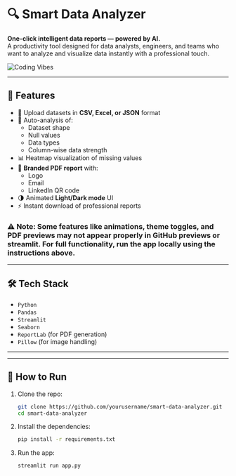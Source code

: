 # 🔍 Smart Data Analyzer

**One-click intelligent data reports — powered by AI.**  
A productivity tool designed for data analysts, engineers, and teams who want to analyze and visualize data instantly with a professional touch.

![Coding Vibes](https://media4.giphy.com/media/v1.Y2lkPTc5MGI3NjExOTNleGF6anMzOGFmcnFvd25zdWZ2MWl4OHdrMmR2NDU1NGJuZ3doMCZlcD12MV9pbnRlcm5hbF9naWZfYnlfaWQmY3Q9Zw/TilmLMmWrRYYHjLfub/giphy.gif)

---

## 🎯 Features

- 📂 Upload datasets in **CSV, Excel, or JSON** format
- 🧠 Auto-analysis of:
  - Dataset shape
  - Null values
  - Data types
  - Column-wise data strength
- 📊 Heatmap visualization of missing values
- 🧾 **Branded PDF report** with:
  - Logo
  - Email
  - LinkedIn QR code
- 🌗 Animated **Light/Dark mode** UI
- ⚡ Instant download of professional reports

### ⚠️ Note: Some features like animations, theme toggles, and PDF previews may not appear properly in GitHub previews or streamlit. For full functionality, run the app locally using the instructions above.

---

## 🛠️ Tech Stack

- `Python`  
- `Pandas`  
- `Streamlit`  
- `Seaborn`  
- `ReportLab` (for PDF generation)  
- `Pillow` (for image handling)

---



---

## 🧪 How to Run

1. Clone the repo:
   ```bash
   git clone https://github.com/yourusername/smart-data-analyzer.git
   cd smart-data-analyzer

2. Install the dependencies:
   ```bash
   pip install -r requirements.txt

3. Run the app:
   ```bash
   streamlit run app.py
